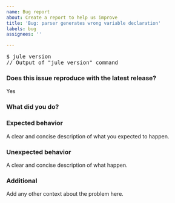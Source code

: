 ```yaml
---
name: Bug report
about: Create a report to help us improve
title: 'Bug: parser generates wrong variable declaration'
labels: bug
assignees: ''

---
```


<pre>
$ jule version
// Output of "jule version" command
</pre>

### Does this issue reproduce with the latest release?
Yes

### What did you do?

### Expected behavior
A clear and concise description of what you expected to happen.

### Unexpected behavior
A clear and concise description of what happen.

### Additional
Add any other context about the problem here.
